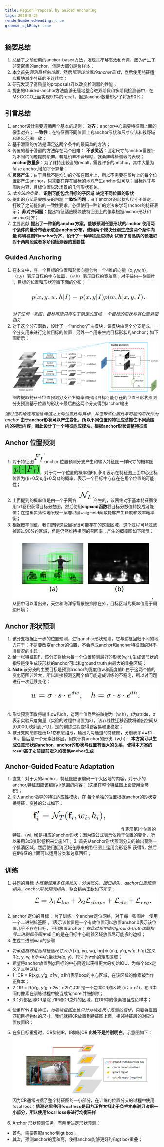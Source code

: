 ```yaml
---
title: Region Proposal by Guided Anchoring
tags: 2020-8-26
renderNumberedHeading: true
grammar_cjkRuby: true
---
```


## 摘要总结

 1. 总结了之前使用的anchor-based方法，发现其不够高效和有用，因为产生了非常密集的anchor，但是大部分是负样本；
 2. 本文首先*预测目标的位置*，然后*预测该位置的anchor形状*，然后使用特征适应模块减少特征的不连续性；
 3. 研究发现了高质量的proposals可以改变检测器的性能；
 4. 提出的Guided-anchor方法能够无缝地整合进双阶段和多阶段检测器中，在MS COCO上面实现9.1%的recall，但是anchor数量却少了将近90%；



## 引言总结

 1. anchor设计需要遵循两个基本的规则：
    **对齐**：anchor中心需要特征图上面的像素对齐；
	**一致性**：在特征图不同位置上的anchor形状和尺寸应该和视野域和语义范围一致；
 2. 基于滑窗的方法是满足这两个条件的最简单的方法；
 3. 传统的基于滑窗的方法存在两个困难：
     **不够灵活**：固定尺寸的anchor需要针对不同的问题提前设置，若是设置不合理时，就会阻碍检测器的表现；
	 **anchor数量多**：为了维持比较高的recall，需要许多的anchor，其中大量为false anchor,增加了计算量；
 4. **灵感产生**：由于目标不是均匀的分布在图片上，所以不需要在图片上的每个位置都产生anchor，只需要在存在目标的地方产生anchor就可以；目标尺寸与图片内容、目标位置以及场景的几何形状有关。
 5. *本方法的步骤*：
     **识别可能包含目标的子区域**
	 **决定不同位置的形状**
 6. 提出的方法需要解决的问题
    **一致性问题**：由于anchor的形状和尺寸不固定，打破了之前提出的一致性要求，必须使用一种新的方法来学习anchor的特征表示；
	**非对齐问题**：提出特征适应模块使特征图上的像素根据anchor形状和anchor对齐；
 7. 主要贡献
     **提出了一种新的anchor方案，能够预测任意形状的anchor**
	 **使用两个条件向量分布表示联合anchor分布，使用两个模块分别生成这两个条件向量**
	 **将特征图和anchor对齐，设计了一种特征适应模块**
	 **试验了高品质的候选框对于两阶段或者多阶段检测器的重要性**
	 
## Guided Anchoring
 
  1. 在本文中，将一个目标的位置和形状向量化为一个4维的向量（x,y,w,h），（x,y）表示目标的中心位置，（w,h）表示目标的宽和高；对于任何一张图片I，目标的位置和形状遵循下面的分布；
        ![位置和形状遵循的分布函数](https://raw.githubusercontent.com/EwardJohn/noteofyk/master/img/2020827/guided_anchor_分布函数.png)
	 *对于任何一张图，目标可能只存在于确定的区域*
	 *一个目标的形状与其位置紧密相关*
   2. 对于这个分布函数，设计了一个anchor产生模块，该模块由两个分支组成，一个分支用来进行定位目标的位置，另外一个用来生成目标形状的anchor；如下图所示：
      ![生成anchor示意图](https://raw.githubusercontent.com/EwardJohn/noteofyk/master/img/2020827/1598494273925.png)
	  图片提取特征=>位置预测分支产生概率图指出目标可能存在的位置=>形状预测分支预测基于位置的形状=>最后由这两个分支得到anchor输出

   *通过选取给定可能性阈值之上的位置处的目标，并选取该位置处最可能的形状作为anchor*
   **由于anchor形状可以产生变化，所以不同位置的特征应该抓住不同范围内的视觉内容，因此设计了一个特征适应模块，根据anchor形状调整特征图**

## Anchor 位置预测

 1. 对于特征图![enter description here](https://raw.githubusercontent.com/EwardJohn/noteofyk/master/img/2020827/1598495966207.png)anchor 位置预测分支产生和输入特征图一样尺寸的概率图![enter description here](./images/1598496066761.png)，对于每一个位置的概率值P(i,j|FI),表示在特征图上面中心坐标位置为((i+0.5)s,(j+0.5)s)的概率，表示一个目标中心存在在那个位置的可能性；
 2. 上面提到的概率值是由一个子网络![enter description here](./images/1598496633781.png)产生的，该网络对于基本特征图使用1x1卷积获得目标分数图，然后使用**sigmoid函数**将目标分数值转换成可能值；在这里实验性地发现一层卷积层+sigmoid函数能够产生精度和效率地平衡；
 3. 根据概率阈值，我们选择这些目标很可能存在的这些区域，这个过程可以过滤掉超过90%的区域，但是仍然维持相同的召回率；产生的概率图如下所示：![enter description here](https://raw.githubusercontent.com/EwardJohn/noteofyk/master/img/2020828/1598583661864.png)，从图中可以看出来，天空和海洋等背景被排除在外，目标区域的概率值高于周边环境；
    
## Anchor 形状预测
   1. 该分支根据上一步的位置预测，进行anchor形状预测，它与边框回归不同的地方在于：不需要改变anchor的位置，不会造成anchor和anchor特征图的对不准情况的出现；
   2. 给一张特征图F，该分支将给为每一个位置预测最好的形状(w,h),生成该形状的指导是使生成该形状的anchor可以和ground truth 由最大的重叠区域；
   3. **Note**:该分支的主要目标是预测anchor的宽度值w和高度值h,由于这两个值的变化范围非常大，所以直接预测这两个值可能造成训练的不稳定，所以对问题进行一次迁移变化：
      ![形状预测变换函数](https://raw.githubusercontent.com/EwardJohn/noteofyk/master/img/2020828/1598585088376.png)
  4. 形状预测函数将输出dw和dh，这两个值然后被映射为（w,h），s为stride，σ表示实验尺度向量（实验的过程中设置为8），该非线性迁移函数将输出空间从[0,1000]映射到[-1,1]，是的训练过程变得更容易和更稳定；
  5. 该分支网络都是由1x1卷积层组成，输出为两通道的特征图，分别表示dw和dh，最后是一个元素迁移层，用来计算anchor的形状（w,h）；
    **本方案可以生成任意形状的anchor，anchor的形状与位置有很大的关系，使得本方案的recall高于之前提前定义的密集anchor生成**
	
## Anchor-Guided Feature Adaptation
   1. 直觉：对于大的anchor，特征图应该编码一个大区域的内容，对于小的anchor,特征图应该编码小范围的内容；（这里在整个特征图上面使用全卷积）；
   2. 引入anchor指导的特征适应性模块，在 每个单独的位置根据anchor的形状变换特征，变换的公式如下：
                          ![enter description here](https://raw.githubusercontent.com/EwardJohn/noteofyk/master/img/2020828/1598597836291.png)
fi 表示第i个位置的特征，(wi, hi)是相应的anchor形状；因为该公式表示依赖于位置的变化，所以采用3x3变形卷积来实施NT；
    3. 首先从anchor形状预测分支的输出预测一个抵消区域，然后使用抵消区域在原来的特征图上运用变形卷积
获得fi，然后在fi特征的上面可以运用分类和边框回归；

## 训练

 1. 共同的目标
    *本框架使用多任务损失：分类损失、回归损失、anchor位置预测损失、anchor形状预测损失*，联合损失函数如下所示：
	![enter description here](https://raw.githubusercontent.com/EwardJohn/noteofyk/master/img/2020828/1598615196126.png)
  2. anchor 定位的目标：
      为了训练一个anchor定位网络，对于每一张图片，使用一个二进制标签图 ，1表示该位置是一个有效位置可以放置anchor,0表示该位置几乎不存在目标，不用放置anchor；*在此过程中使用ground-truth边框指导二进制标签图生成*
目的是在目标中心毗邻区域放置尽可能多的边框；
 3. 生成二进制map的步骤
   +  *将gt边框映射到特征图尺寸大小* (xg, yg, wg, hg)=> (x'g, y'g, w'g, h'g),定义R(x, y, w, h)为中心坐标为(x, y)、尺寸为wxh的矩形区域；
   + 希望将anchor放置到gt目标的中心附近以获得更大的初始IOU，为每个box定义了三种区域；
   + 1 : CR = R(x‘g, y’g, σ1w‘, σ1h’)表示box的中心区域，在该区域的像素被当作正样本；
   +  2：IR = R(x'g, y'g, σ2w', σ2h')\CR 是一个包含CR的区域 (σ2 > σ1)，在IR中间的像素在训练过程中被当成‘ignore’并被排除；
   +  3：外部区域OR是除了IR和CR之外的区域，在OR中的像素被当成负样本；
 4. 使用FPN多层特征，*每层特征图应该只针对特定尺寸范围的目标*，只要特征图匹配目标物体的尺寸，我们就把CR放置到特征图上面，相邻特征层的对应位置放置IR；
 5. 在多目标重叠时，CR抑制IR，IR抑制OR **此处不是特别明白**，示意图如下：
     ![enter description here](./images/1598618520971.png)
	 因为CR通常占据了整个特征图的一小部分，在训练的位置分支的过程中使用focal loss；**猜测这里使用focal loss是因为正样本相比于负样本来说只占据一小部分，所以使用focal loss来进行均衡采样**
	 
  6. Anchor 形状预测任务，有两步决定形状预测：
   + 首先，需要匹配anchor到gt box；
   + 其次，预测anchor的宽和高，使得anchor能够更好的和gt box重叠；
     